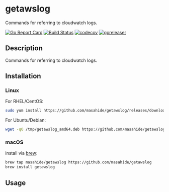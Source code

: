 # getawslog

Commands for referring to cloudwatch logs.

[![Go Report Card](https://goreportcard.com/badge/github.com/masahide/getawslog)](https://goreportcard.com/report/github.com/masahide/getawslog)
[![Build Status](https://travis-ci.org/masahide/getawslog.svg?branch=master)](https://travis-ci.org/masahide/getawslog)
[![codecov](https://codecov.io/gh/masahide/getawslog/branch/master/graph/badge.svg)](https://codecov.io/gh/masahide/getawslog)
[![goreleaser](https://img.shields.io/badge/powered%20by-goreleaser-green.svg?style=flat-square)](https://github.com/goreleaser)

## Description

Commands for referring to cloudwatch logs.

## Installation

### Linux

For RHEL/CentOS:

```bash
sudo yum install https://github.com/masahide/getawslog/releases/download/v0.1.0/getawslog_amd64.rpm
```

For Ubuntu/Debian:

```bash
wget -qO /tmp/getawslog_amd64.deb https://github.com/masahide/getawslog/releases/download/v0.1.0/getawslog_amd64.deb && sudo dpkg -i /tmp/getawslog_amd64.deb
```

### macOS


install via [brew](https://brew.sh):

```bash
brew tap masahide/getawslog https://github.com/masahide/getawslog
brew install getawslog
```


## Usage



